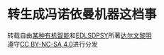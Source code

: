 # 转生成冯诺依曼机器这档事

转载自由[某种有机智能](https://www.zhihu.com/people/dvsfasdfcsfdx)和[EDLSDPSY](https://www.zhihu.com/people/edlsdpsy)所著[达尔文黎明](https://www.zhihu.com/column/c_1745781083356983297)   
遵守[CC BY-NC-SA 4.0](https://creativecommons.org/licenses/by-nc-sa/4.0/deed.zh-hans)进行分发

